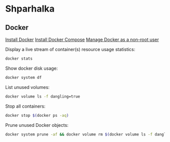 # Shparhalka
## Docker
[Install Docker](https://docs.docker.com/engine/install/ubuntu/)
[Install Docker Compose](https://docs.docker.com/compose/install/)
[Manage Docker as a non-root user](https://docs.docker.com/engine/install/linux-postinstall/)

Display a live stream of container(s) resource usage statistics:
```sh
docker stats
```
Show docker disk usage:
```sh
docker system df
```
List unused volumes:
```sh
docker volume ls -f dangling=true
```
Stop all containers:
```sh
docker stop $(docker ps -aq)
```
Prune unused Docker objects:
```sh
docker system prune -af && docker volume rm $(docker volume ls -f dangling=true -q)
```

